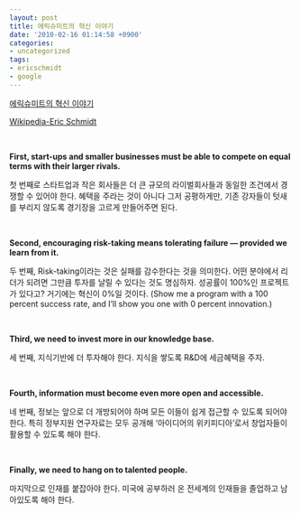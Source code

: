 ```yaml
---
layout: post
title: 에릭슈미트의 혁신 이야기
date: '2010-02-16 01:14:58 +0900'
categories:
- uncategorized
tags:
- ericschmidt
- google
---
```


[에릭슈미트의 혁신 이야기](http://estima.wordpress.com/2010/02/10/%EC%97%90%EB%A6%AD%EC%8A%88%EB%AF%B8%ED%8A%B8%EC%9D%98-%ED%98%81%EC%8B%A0%EA%B2%B0%ED%95%8D%EC%A6%9D-%EC%97%86%EC%95%A0%EA%B8%B0-%EC%A0%9C%EC%96%B8/)
  
[Wikipedia-Eric Schmidt](http://en.wikipedia.org/wiki/Eric_E._Schmidt)
  
 
  >    
**First, start-ups and smaller businesses must be able to compete on equal terms with their larger rivals.**
    
첫 번째로 스타트업과 작은 회사들은 더 큰 규모의 라이벌회사들과 동일한 조건에서 경쟁할 수 있어야 한다. 혜택을 주라는 것이 아니다 그저 공평하게만, 기존 강자들이 텃새를 부리지 않도록 경기장을 고르게 만들어주면 된다.
    
 
    
**Second, encouraging risk-taking means tolerating failure — provided we learn from it.**
    
두 번째, Risk-taking이라는 것은 실패를 감수한다는 것을 의미한다. 어떤 분야에서 리더가 되려면 그만큼 투자를 날릴 수 있다는 것도 명심하자. 성공률이 100%인 프로젝트가 있다고? 거기에는 혁신이 0%일 것이다. (Show me a program with a 100 percent success rate, and I’ll show you one with 0 percent innovation.)
    
 
    
**Third, we need to invest more in our knowledge base.**
    
세 번째, 지식기반에 더 투자해야 한다. 지식을 쌓도록 R&D에 세금혜택을 주자.
    
 
    
**Fourth, information must become even more open and accessible.**
    
네 번째, 정보는 앞으로 더 개방되어야 하며 모든 이들이 쉽게 접근할 수 있도록 되어야 한다. 특히 정부지원 연구자료는 모두 공개해 ‘아이디어의 위키피디아’로서 창업자들이 활용할 수 있도록 해야 한다.
    
 
    
**Finally, we need to hang on to talented people.**
    
마지막으로 인재를 붙잡아야 한다. 미국에 공부하러 온 전세계의 인재들을 졸업하고 남아있도록 해야 한다.
